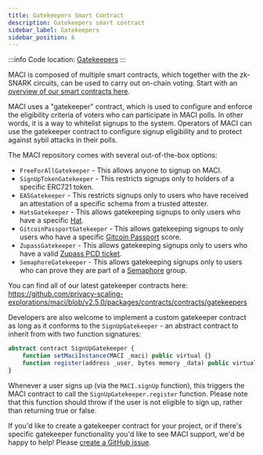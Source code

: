 ```yaml
---
title: Gatekeepers Smart Contract
description: Gatekeepers smart contract
sidebar_label: Gatekeepers
sidebar_position: 6
---
```


:::info
Code location: [Gatekeepers](https://github.com/privacy-scaling-explorations/maci/blob/v2.5.0/packages/contracts/contracts/gatekeepers)
:::

MACI is composed of multiple smart contracts, which together with the zk-SNARK circuits, can be used to carry out on-chain voting. Start with an [overview of our smart contracts here](/docs/technical-references/smart-contracts/MACI).

MACI uses a "gatekeeper" contract, which is used to configure and enforce the eligibility criteria of voters who can participate in MACI polls. In other words, it is a way to whitelist signups to the system. Operators of MACI can use the gatekeeper contract to configure signup eligibility and to protect against sybil attacks in their polls.

The MACI repository comes with several out-of-the-box options:

- `FreeForAllGatekeeper` - This allows anyone to signup on MACI.
- `SignUpTokenGatekeeper` - This restricts signups only to holders of a specific ERC721 token.
- `EASGatekeeper` - This restricts signups only to users who have received an attestation of a specific schema from a trusted attester.
- `HatsGatekeeper` - This allows gatekeeping signups to only users who have a specific [Hat](https://www.hatsprotocol.xyz/).
- `GitcoinPassportGatekeeper` - This allows gatekeeping signups to only users who have a specific [Gitcoin Passport](https://passport.gitcoin.co/) score.
- `ZupassGatekeeper` - This allows gatekeeping signups only to users who have a valid [Zupass PCD ticket](https://github.com/proofcarryingdata/zupass).
- `SemaphoreGatekeeper` - This allows gatekeeping signups only to users who can prove they are part of a [Semaphore](https://semaphore.pse.dev/) group.

You can find all of our latest gatekeeper contracts here:
https://github.com/privacy-scaling-explorations/maci/blob/v2.5.0/packages/contracts/contracts/gatekeepers

Developers are also welcome to implement a custom gatekeeper contract as long as it conforms to the `SignUpGatekeeper` - an abstract contract to inherit from with two function signatures:

```ts
abstract contract SignUpGatekeeper {
    function setMaciInstance(MACI _maci) public virtual {}
    function register(address _user, bytes memory _data) public virtual {}
}
```

Whenever a user signs up (via the `MACI.signUp` function), this triggers the MACI contract to call the `SignUpGatekeeper.register` function. Please note that this function should throw if the user is not eligible to sign up, rather than returning true or false.

If you'd like to create a gatekeeper contract for your project, or if there's specific gatekeeper functionality you'd like to see MACI support, we'd be happy to help! Please [create a GitHub issue](https://github.com/privacy-scaling-explorations/maci/issues/new/choose).

